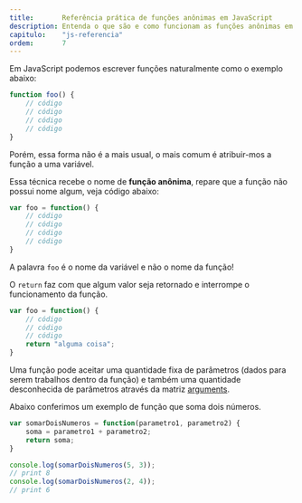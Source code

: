 ```yaml
---
title:       Referência prática de funções anônimas em JavaScript
description: Entenda o que são e como funcionam as funções anônimas em JavaScript
capitulo:    "js-referencia"
ordem:       7
---
```


Em JavaScript podemos escrever funções naturalmente como o exemplo abaixo:

```javascript
function foo() {
    // código
    // código
    // código
    // código
}
```

Porém, essa forma não é a mais usual, o mais comum é atribuir-mos a função a uma variável.

Essa técnica recebe o nome de __função anônima__, repare que a função não possui nome algum, veja código abaixo:

```javascript
var foo = function() {
    // código
    // código
    // código
    // código
}
```

A palavra `foo` é o nome da variável e não o nome da função!

O `return` faz com que algum valor seja retornado e interrompe o funcionamento da função.

```javascript
var foo = function() {
    // código
    // código
    // código
    return "alguma coisa";
}
```

Uma função pode aceitar uma quantidade fixa de parâmetros (dados para serem trabalhos dentro da função) e também 
uma quantidade desconhecida de parâmetros através da matriz [arguments](/javascript/funcoes-argumentos/).

Abaixo conferimos um exemplo de função que soma dois números.

```javascript
var somarDoisNumeros = function(parametro1, parametro2) {
    soma = parametro1 + parametro2;
    return soma;
}

console.log(somarDoisNumeros(5, 3));
// print 8
console.log(somarDoisNumeros(2, 4));
// print 6
```
